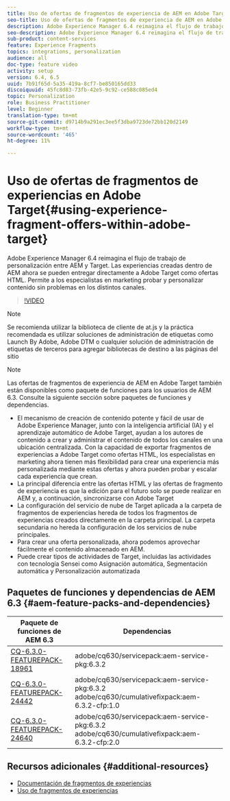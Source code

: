 ```yaml
---
title: Uso de ofertas de fragmentos de experiencia de AEM en Adobe Target
seo-title: Uso de ofertas de fragmentos de experiencia de AEM en Adobe Target
description: Adobe Experience Manager 6.4 reimagina el flujo de trabajo de personalización entre AEM y Target. Las experiencias creadas dentro de AEM ahora se pueden entregar directamente a Adobe Target como ofertas HTML. Permite a los especialistas en marketing probar y personalizar contenido sin problemas en los distintos canales.
seo-description: Adobe Experience Manager 6.4 reimagina el flujo de trabajo de personalización entre AEM y Target. Las experiencias creadas dentro de AEM ahora se pueden entregar directamente a Adobe Target como ofertas HTML. Permite a los especialistas en marketing probar y personalizar contenido sin problemas en los distintos canales.
sub-product: content-services
feature: Experience Fragments
topics: integrations, personalization
audience: all
doc-type: feature video
activity: setup
version: 6.4, 6.5
uuid: 7b91f65d-5a35-419a-8cf7-be850165dd33
discoiquuid: 45fc8d83-73fb-42e5-9c92-ce588c085ed4
topic: Personalization
role: Business Practitioner
level: Beginner
translation-type: tm+mt
source-git-commit: d9714b9a291ec3ee5f3dba9723de72bb120d2149
workflow-type: tm+mt
source-wordcount: '465'
ht-degree: 11%

---
```



# Uso de ofertas de fragmentos de experiencias en Adobe Target{#using-experience-fragment-offers-within-adobe-target}

Adobe Experience Manager 6.4 reimagina el flujo de trabajo de personalización entre AEM y Target. Las experiencias creadas dentro de AEM ahora se pueden entregar directamente a Adobe Target como ofertas HTML. Permite a los especialistas en marketing probar y personalizar contenido sin problemas en los distintos canales.

>[!VIDEO](https://video.tv.adobe.com/v/22383/?quality=12&learn=on)

>[!NOTE]
>
>Se recomienda utilizar la biblioteca de cliente de at.js y la práctica recomendada es utilizar soluciones de administración de etiquetas como Launch By Adobe, Adobe DTM o cualquier solución de administración de etiquetas de terceros para agregar bibliotecas de destino a las páginas del sitio

>[!NOTE]
>
>Las ofertas de fragmentos de experiencia de AEM en Adobe Target también están disponibles como paquete de funciones para los usuarios de AEM 6.3. Consulte la siguiente sección sobre paquetes de funciones y dependencias.


* El mecanismo de creación de contenido potente y fácil de usar de Adobe Experience Manager, junto con la inteligencia artificial (IA) y el aprendizaje automático de Adobe Target, ayudan a los autores de contenido a crear y administrar el contenido de todos los canales en una ubicación centralizada. Con la capacidad de exportar fragmentos de experiencias a Adobe Target como ofertas HTML, los especialistas en marketing ahora tienen más flexibilidad para crear una experiencia más personalizada mediante estas ofertas y ahora pueden probar y escalar cada experiencia que crean.
* La principal diferencia entre las ofertas HTML y las ofertas de fragmento de experiencia es que la edición para el futuro solo se puede realizar en AEM y, a continuación, sincronizarse con Adobe Target
* La configuración del servicio de nube de Target aplicada a la carpeta de fragmentos de experiencias hereda de todos los fragmentos de experiencias creados directamente en la carpeta principal. La carpeta secundaria no hereda la configuración de los servicios de nube principales.
* Para crear una oferta personalizada, ahora podemos aprovechar fácilmente el contenido almacenado en AEM.
* Puede crear tipos de actividades de Target, incluidas las actividades con tecnología Sensei como Asignación automática, Segmentación automática y Personalización automatizada

## Paquetes de funciones y dependencias de AEM 6.3 {#aem-feature-packs-and-dependencies}

| Paquete de funciones de AEM 6.3 | Dependencias |
| ------------------------------------------------------------------------------------------------------------------------------------------------------------------------------------------------------- | --------------------------------------------------------------------------------------------- |
| [CQ-6.3.0-FEATUREPACK-18961](https://www.adobeaemcloud.com/content/marketplace/marketplaceProxy.html?packagePath=/content/companies/public/adobe/packages/cq630/featurepack/cq-6.3.0-featurepack-18961) | adobe/cq630/servicepack:aem-service-pkg:6.3.2 |
| [CQ-6.3.0-FEATUREPACK-24442](https://www.adobeaemcloud.com/content/marketplace/marketplaceProxy.html?packagePath=/content/companies/public/adobe/packages/cq630/featurepack/cq-6.3.0-featurepack-24442) | adobe/cq630/servicepack:aem-service-pkg:6.3.2 adobe/cq630/cumulativefixpack:aem-6.3.2-cfp:1.0 |
| [CQ-6.3.0-FEATUREPACK-24640](https://www.adobeaemcloud.com/content/marketplace/marketplaceProxy.html?packagePath=/content/companies/public/adobe/packages/cq630/featurepack/cq-6.3.0-featurepack-24640) | adobe/cq630/servicepack:aem-service-pkg:6.3.2 adobe/cq630/cumulativefixpack:aem-6.3.2-cfp:2.0 |

## Recursos adicionales {#additional-resources}

* [Documentación de fragmentos de experiencias](https://helpx.adobe.com/experience-manager/6-5/sites/authoring/using/experience-fragments.html)
* [Uso de fragmentos de experiencias](/help/sites/experience-fragments/experience-fragments-feature-video-use.md)
